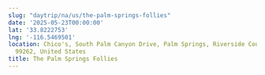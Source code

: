 ```yaml
---
slug: "daytrip/na/us/the-palm-springs-follies"
date: '2025-05-23T00:00:00'
lat: '33.8222753'
lng: '-116.5469501'
location: Chico's, South Palm Canyon Drive, Palm Springs, Riverside County, California,
  99262, United States
title: The Palm Springs Follies
---
```



